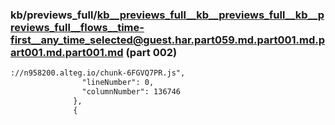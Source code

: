 ### kb/previews_full/kb__previews_full__kb__previews_full__kb__previews_full__flows__time-first__any_time_selected@guest.har.part059.md.part001.md.part001.md.part001.md (part 002)

```md
://n958200.alteg.io/chunk-6FGVQ7PR.js",
                "lineNumber": 0,
                "columnNumber": 136746
              },
              {
            
```

```
